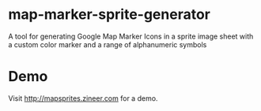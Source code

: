 # map-marker-sprite-generator
A tool for generating Google Map Marker Icons in a sprite image sheet with a custom color marker and a range of alphanumeric symbols

# Demo
<p>Visit <a href="http://mapsprites.zineer.com">http://mapsprites.zineer.com</a> for a demo.</p>
